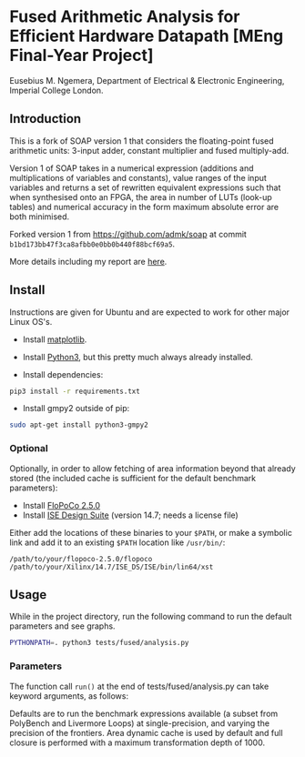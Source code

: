 # Fused Arithmetic Analysis for Efficient Hardware Datapath [MEng Final-Year Project]

Eusebius M. Ngemera, Department of Electrical & Electronic Engineering, Imperial College London.

## Introduction

This is a fork of SOAP version 1 that considers the floating-point fused arithmetic units: 3-input adder, constant multiplier and fused multiply-add.

Version 1 of SOAP takes in a numerical expression (additions and multiplications of variables and constants), value ranges of the input variables and returns a set of rewritten equivalent expressions such that when synthesised onto an FPGA, the area in number of LUTs (look-up tables) and numerical accuracy in the form maximum absolute error are both minimised.

Forked version 1 from <https://github.com/admk/soap> at commit `b1bd173bb47f3ca8afbb0e0bb0b440f88bcf69a5`.

More details including my report are [here](http://eugenius1.github.io/fyp).

## Install

Instructions are given for Ubuntu and are expected to work for other major Linux OS's.

- Install [matplotlib](http://matplotlib.org/users/installing.html#build-requirements).

- Install [Python3](https://www.python.org/downloads/), but this pretty much always already installed.

- Install dependencies:
```bash
pip3 install -r requirements.txt
```

- Install gmpy2 outside of pip:
```bash
sudo apt-get install python3-gmpy2
```

### Optional

Optionally, in order to allow fetching of area information beyond that already stored (the included cache is sufficient for the default benchmark parameters):

- Install [FloPoCo 2.5.0](http://flopoco.gforge.inria.fr/flopoco_installation.html)
- Install [ISE Design Suite](https://www.xilinx.com/support/download/index.html/content/xilinx/en/downloadNav/design-tools.html) (version 14.7; needs a license file)

Either add the locations of these binaries to your `$PATH`, or make a symbolic link and add it to an existing `$PATH` location like `/usr/bin/`:

```
/path/to/your/flopoco-2.5.0/flopoco 
/path/to/your/Xilinx/14.7/ISE_DS/ISE/bin/lin64/xst 
```

## Usage

While in the project directory, run the following command to run the default parameters and see graphs.

```bash
PYTHONPATH=. python3 tests/fused/analysis.py 
```

### Parameters

The function call `run()` at the end of tests/fused/analysis.py can take keyword arguments, as follows:


Defaults are to run the benchmark expressions available (a subset from PolyBench and Livermore Loops) at single-precision, and varying the precision of the frontiers.
Area dynamic cache is used by default and full closure is performed with a maximum transformation depth of 1000.
